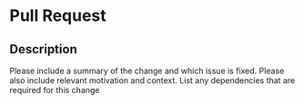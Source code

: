# Pull Request

## Description

Please include a summary of the change and which issue is fixed. Please also include relevant motivation and context. List any dependencies that are required for this change

